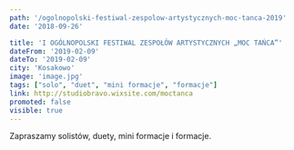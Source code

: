 ```yaml
---
path: '/ogolnopolski-festiwal-zespolow-artystycznych-moc-tanca-2019'
date: '2018-09-26'

title: 'I OGÓLNOPOLSKI FESTIWAL ZESPOŁÓW ARTYSTYCZNYCH „MOC TAŃCA”'
dateFrom: '2019-02-09'
dateTo: '2019-02-09'
city: 'Kosakowo'
image: 'image.jpg'
tags: ["solo", "duet", "mini formacje", "formacje"]
link: http://studiobravo.wixsite.com/moctanca
promoted: false
visible: true
---
```

Zapraszamy solistów, duety, mini formacje i formacje.